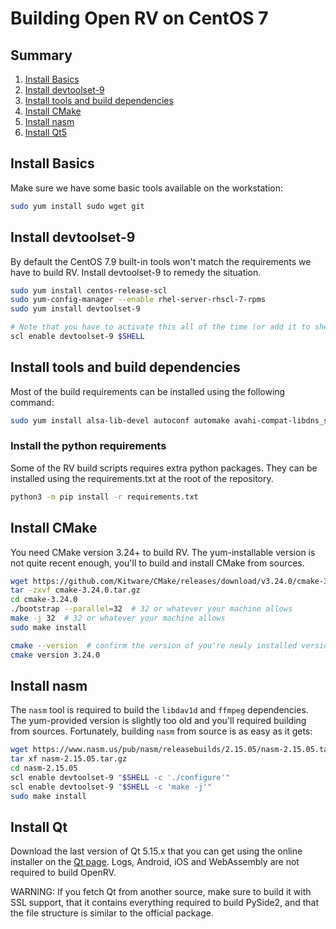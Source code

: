 # Building Open RV on CentOS 7

## Summary

1. [Install Basics](#install-basics)
1. [Install devtoolset-9](#install-devtoolset-9)
1. [Install tools and build dependencies](#install-tools-and-build-dependencies)
1. [Install CMake](#install-cmake)
1. [Install nasm](#install-nasm)
1. [Install Qt5](#install-qt)

## Install Basics

Make sure we have some basic tools available on the workstation:

```bash
sudo yum install sudo wget git
```

## Install devtoolset-9

By default the CentOS 7.9 built-in tools won't match the requirements we have to build RV. Install devtoolset-9 to remedy the situation.

```bash
sudo yum install centos-release-scl
sudo yum-config-manager --enable rhel-server-rhscl-7-rpms
sudo yum install devtoolset-9

# Note that you have to activate this all of the time (or add it to shell user initialization (e.g.: .bashrc))
scl enable devtoolset-9 $SHELL
```

## Install tools and build dependencies

Most of the build requirements can be installed using the following command:

```bash
sudo yum install alsa-lib-devel autoconf automake avahi-compat-libdns_sd-devel bison bzip2-devel cmake-gui curl-devel flex glew-devel libXcomposite libXi-devel libaio-devel libffi-devel ncurses-devel ninja-build libtool libxkbcommon meson openssl-devel pulseaudio-libs pulseaudio-libs-glib2 ocl-icd opencl-headers python3 python3-devel qt5-qtbase-devel readline-devel sqlite-devel tcl-devel tk-devel yasm zlib-devel 
```

### Install the python requirements

Some of the RV build scripts requires extra python packages. They can be installed using the requirements.txt at the root of the repository.

```bash
python3 -m pip install -r requirements.txt 
```

## Install CMake

You need CMake version 3.24+ to build RV. The yum-installable version is not quite recent enough, you'll to build and install CMake from sources.

```bash
wget https://github.com/Kitware/CMake/releases/download/v3.24.0/cmake-3.24.0.tar.gz
tar -zxvf cmake-3.24.0.tar.gz
cd cmake-3.24.0
./bootstrap --parallel=32  # 32 or whatever your machine allows
make -j 32  # 32 or whatever your machine allows
sudo make install

cmake --version  # confirm the version of you're newly installed version of CMake
cmake version 3.24.0
```

## Install nasm

The `nasm` tool is required to build the `libdav1d` and `ffmpeg` dependencies.
The yum-provided version is slightly too old and you'll required building from sources.
Fortunately, building `nasm` from source is as easy as it gets:

```bash
wget https://www.nasm.us/pub/nasm/releasebuilds/2.15.05/nasm-2.15.05.tar.gz
tar xf nasm-2.15.05.tar.gz
cd nasm-2.15.05
scl enable devtoolset-9 "$SHELL -c './configure'" 
scl enable devtoolset-9 "$SHELL -c 'make -j'" 
sudo make install
```

## Install Qt

Download the last version of Qt 5.15.x that you can get using the online installer on the [Qt page](https://www.qt.io/download-open-source). Logs, Android, iOS and WebAssembly are not required to build OpenRV.

WARNING: If you fetch Qt from another source, make sure to build it with SSL support, that it contains everything required to build PySide2, and that the file structure is similar to the official package.
